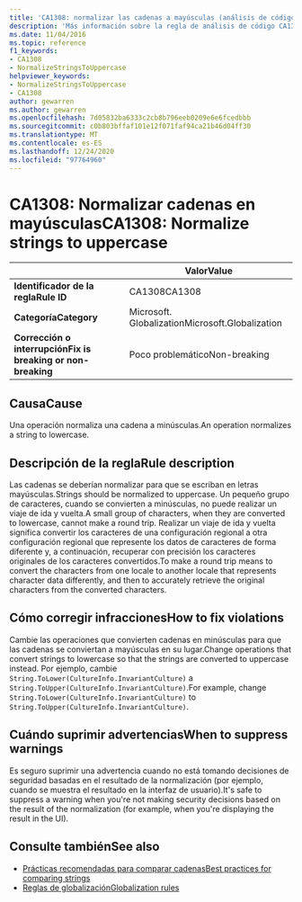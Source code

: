 ```yaml
---
title: 'CA1308: normalizar las cadenas a mayúsculas (análisis de código)'
description: 'Más información sobre la regla de análisis de código CA1308: normalizar cadenas a mayúsculas'
ms.date: 11/04/2016
ms.topic: reference
f1_keywords:
- CA1308
- NormalizeStringsToUppercase
helpviewer_keywords:
- NormalizeStringsToUppercase
- CA1308
author: gewarren
ms.author: gewarren
ms.openlocfilehash: 7d05832ba6333c2cb8b796eeb0209e6e6fcedbbb
ms.sourcegitcommit: c0b803bffaf101e12f071faf94ca21b46d04ff30
ms.translationtype: MT
ms.contentlocale: es-ES
ms.lasthandoff: 12/24/2020
ms.locfileid: "97764960"
---
```

# <a name="ca1308-normalize-strings-to-uppercase"></a><span data-ttu-id="37c76-103">CA1308: Normalizar cadenas en mayúsculas</span><span class="sxs-lookup"><span data-stu-id="37c76-103">CA1308: Normalize strings to uppercase</span></span>

| | <span data-ttu-id="37c76-104">Valor</span><span class="sxs-lookup"><span data-stu-id="37c76-104">Value</span></span> |
|-|-|
| <span data-ttu-id="37c76-105">**Identificador de la regla**</span><span class="sxs-lookup"><span data-stu-id="37c76-105">**Rule ID**</span></span> |<span data-ttu-id="37c76-106">CA1308</span><span class="sxs-lookup"><span data-stu-id="37c76-106">CA1308</span></span>|
| <span data-ttu-id="37c76-107">**Categoría**</span><span class="sxs-lookup"><span data-stu-id="37c76-107">**Category**</span></span> |<span data-ttu-id="37c76-108">Microsoft. Globalization</span><span class="sxs-lookup"><span data-stu-id="37c76-108">Microsoft.Globalization</span></span>|
| <span data-ttu-id="37c76-109">**Corrección o interrupción**</span><span class="sxs-lookup"><span data-stu-id="37c76-109">**Fix is breaking or non-breaking**</span></span> |<span data-ttu-id="37c76-110">Poco problemático</span><span class="sxs-lookup"><span data-stu-id="37c76-110">Non-breaking</span></span>|

## <a name="cause"></a><span data-ttu-id="37c76-111">Causa</span><span class="sxs-lookup"><span data-stu-id="37c76-111">Cause</span></span>

<span data-ttu-id="37c76-112">Una operación normaliza una cadena a minúsculas.</span><span class="sxs-lookup"><span data-stu-id="37c76-112">An operation normalizes a string to lowercase.</span></span>

## <a name="rule-description"></a><span data-ttu-id="37c76-113">Descripción de la regla</span><span class="sxs-lookup"><span data-stu-id="37c76-113">Rule description</span></span>

<span data-ttu-id="37c76-114">Las cadenas se deberían normalizar para que se escriban en letras mayúsculas.</span><span class="sxs-lookup"><span data-stu-id="37c76-114">Strings should be normalized to uppercase.</span></span> <span data-ttu-id="37c76-115">Un pequeño grupo de caracteres, cuando se convierten a minúsculas, no puede realizar un viaje de ida y vuelta.</span><span class="sxs-lookup"><span data-stu-id="37c76-115">A small group of characters, when they are converted to lowercase, cannot make a round trip.</span></span> <span data-ttu-id="37c76-116">Realizar un viaje de ida y vuelta significa convertir los caracteres de una configuración regional a otra configuración regional que represente los datos de caracteres de forma diferente y, a continuación, recuperar con precisión los caracteres originales de los caracteres convertidos.</span><span class="sxs-lookup"><span data-stu-id="37c76-116">To make a round trip means to convert the characters from one locale to another locale that represents character data differently, and then to accurately retrieve the original characters from the converted characters.</span></span>

## <a name="how-to-fix-violations"></a><span data-ttu-id="37c76-117">Cómo corregir infracciones</span><span class="sxs-lookup"><span data-stu-id="37c76-117">How to fix violations</span></span>

<span data-ttu-id="37c76-118">Cambie las operaciones que convierten cadenas en minúsculas para que las cadenas se conviertan a mayúsculas en su lugar.</span><span class="sxs-lookup"><span data-stu-id="37c76-118">Change operations that convert strings to lowercase so that the strings are converted to uppercase instead.</span></span> <span data-ttu-id="37c76-119">Por ejemplo, cambie `String.ToLower(CultureInfo.InvariantCulture)` a `String.ToUpper(CultureInfo.InvariantCulture)`.</span><span class="sxs-lookup"><span data-stu-id="37c76-119">For example, change `String.ToLower(CultureInfo.InvariantCulture)` to `String.ToUpper(CultureInfo.InvariantCulture)`.</span></span>

## <a name="when-to-suppress-warnings"></a><span data-ttu-id="37c76-120">Cuándo suprimir advertencias</span><span class="sxs-lookup"><span data-stu-id="37c76-120">When to suppress warnings</span></span>

<span data-ttu-id="37c76-121">Es seguro suprimir una advertencia cuando no está tomando decisiones de seguridad basadas en el resultado de la normalización (por ejemplo, cuando se muestra el resultado en la interfaz de usuario).</span><span class="sxs-lookup"><span data-stu-id="37c76-121">It's safe to suppress a warning when you're not making security decisions based on the result of the normalization (for example, when you're displaying the result in the UI).</span></span>

## <a name="see-also"></a><span data-ttu-id="37c76-122">Consulte también</span><span class="sxs-lookup"><span data-stu-id="37c76-122">See also</span></span>

- [<span data-ttu-id="37c76-123">Prácticas recomendadas para comparar cadenas</span><span class="sxs-lookup"><span data-stu-id="37c76-123">Best practices for comparing strings</span></span>](../../../standard/base-types/best-practices-strings.md)
- [<span data-ttu-id="37c76-124">Reglas de globalización</span><span class="sxs-lookup"><span data-stu-id="37c76-124">Globalization rules</span></span>](globalization-warnings.md)
